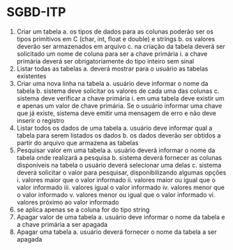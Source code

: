 # SGBD-ITP
1. Criar um tabela
  a. os tipos de dados para as colunas poderão ser os tipos primitivos em C
    (char, int, float e double) e strings
  b. os valores deverão ser armazenados em arquivo
  c. na criação da tabela deverá ser solicitado um nome de coluna para ser a
    chave primária
i.
  a chave primária deverá ser obrigatoriamente do tipo inteiro sem
    sinal
2. Listar todas as tabelas
  a. deverá mostrar para o usuário as tabelas existentes
3. Criar uma nova linha na tabela
  a. usuário deve informar o nome da tabela
  b. sistema deve solicitar os valores de cada uma das colunas
  c. sistema deve verificar a chave primária
i.
  em uma tabela deve existir um e apenas um valor de chave primária.
  Se o usuário informar uma chave que já existe, sistema deve emitir
  uma mensagem de erro e não deve inserir o registro
4. Listar todos os dados de uma tabela
  a. usuário deve informar qual a tabela para serem listados os dados
  b. os dados deverão ser obtidos a partir do arquivo que armazena as tabelas
5. Pesquisar valor em uma tabela
  a. usuário deverá informar o nome da tabela onde realizará a pesquisa
  b. sistema deverá fornecer as colunas disponíveis na tabela o usuário deverá
    selecionar uma delas
  c. sistema deverá solicitar o valor para pesquisar, disponibilizando algumas
    opções
i.
  valores maior que o valor informado
ii.
  valores maior ou igual que o valor informado
iii.
  valores igual o valor informado
iv.
  valores menor que o valor informado
v.
  valores menor ou igual que o valor informado
vi.
  valores próximo ao valor informado
1. se aplica apenas se a coluna for do tipo string
6. Apagar valor de uma tabela
  a. usuário deve informar o nome da tabela e a chave primária a ser apagada
7. Apagar uma tabela
  a. usuário deverá fornecer o nome da tabela a ser apagada
